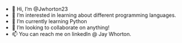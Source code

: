 - 👋 Hi, I’m @Jwhorton23
- 👀 I’m interested in learning about different programming languages.
- 🌱 I’m currently learning Python
- 💞️ I’m looking to collaborate on anything!
- 📫 You can reach me on linkedIn @ Jay Whorton.



